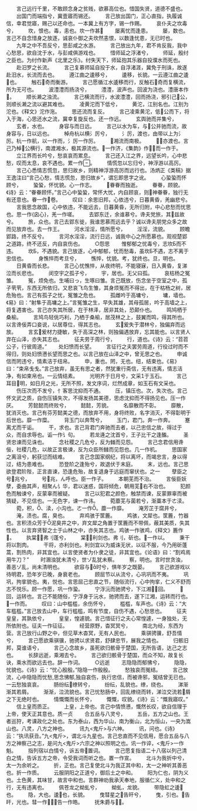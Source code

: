 <!-- { "loadSidebar": true } -->
　　言己远行千里，不敢顾念身之贫贱，欲慕高位也。惜国失贤，道德不盛也。
　　出国门而端指兮，冀壹寤而锡还。
　　言己放出国门，正心直指，执履诚信，幸君觉寤，赐己以还命也。一本冀上有方字，锡一作赐。
　　哀仆夫之坎毒兮，
　　坎，恨也。毒，恚也。坎一作甚
　　屡离忧而逢患。
　　屡，数也。言己不自念惜身之放逐，诚哀仆御之夫坎然恚恨，以数逢忧患，无已时也。
　　九年之中不吾反兮，思彭咸之水游。
　　言己放出九年，君不肯反我，我中心愁思，欲自沈于水，与彭咸俱游戏也。
　　惜师延之浮渚兮，
　　师延，殷纣之臣也。为纣作新声《北里之乐》。纣失天下，师延抱其乐器自投濮水而死也。
　　赴汨罗之长流。
　　言己复慕师延自投于水，自浮渚涯，冀免于刑诛，故遂赴汨水，长流而去也。
　　遵江曲之逶移兮，
　　逶移，长貌。一云遵江曲之逶也。
　　触石奇而衡游。
　　言己愿循江水逶移而行，反触石奇而复横流，所为无可也。
　　波澧澧而扬浇兮，
　　澧澧，波声也。回波为浇也。澧唐本作。
　　顺长濑之浊流。
　　言己横流而行，水波澧澧，回而扬浇，邪引己公，则顺长濑之流以避其难也。
　　凌黄沱而下低兮，
　　黄沱，江别名也。江别为沱也。《释文》沱作沲。
　　思还流而复反。
　　言己凌乘黄沱，低公而下，将入于海，心思还水之流，冀幸复旋反也。还一作远。
　　玄舆驰而并集兮，
　　玄者，水也。
　　身容与而日远。
　　言己以水为车，与公并驰而流，故身容与，日以远也。
　　棹舟杭以横氵厉兮，
　　氵厉，渡也，由带以上为氵厉。杭一作航，以一作而，氵厉一作厉。
　　湘流而南极。
　　，亦渡也。言己乃棹公横行，南渡湘水，极其源流也。一作济，《集韵》作；而一作于。
　　立江界而长吟兮，愁哀哀而累息。
　　言己还入江之界，远望长吟，心中悲愁，叹而太息，哀不遇也。累一作。
　　情慌忽以忘归兮，神浮游以高厉。
　　言己心悉情志慌忽，思归故乡，则精神浮游高厉而远行也。汤炳正《类稿》据王逸注曰“言己心愁，情志慌忽，思归故乡”，谓忘即思字之讹。
　　心蛩蛩而怀顾兮，
　　蛩蛩，怀忧貌。心一作志。
　　眷眷而独逝。
　　眷眷，顾貌。《诗》云：“眷眷顾怀。”言己心中蛩蛩，常怀大忧，内自顾哀，则神眷眷，独行无有还意也。眷一作卷。
　　叹曰：余思旧邦，心依违兮，日暮黄昏，羌幽悲兮。
　　言我思念故国，心中依违，不能远去，日暮黄昏，无所归附，中心悲愁而忧思也。思一作{囟心}，羌一作嗟。
　　去郢东迁，余谁慕兮。谗夫党旅，其兹故兮。
　　旅，众也。言己去郢东徙，我谁思慕而远去乎？诚以谗夫朋党众多之故而见放弃也。去一作王。
　　河水淫淫，情所愿兮，
　　淫淫，流貌。
　　顾瞻郢路，终不反兮。
　　言河水淫淫，流行日远，诚我中心之所愿慕也。观视楚郢之道路，终不还反，内自哀伤也。
　　○怨思
　　惟郁郁之忧毒兮，志坎Б而不违。
　　坎Б，不遇貌。言己放逐，心中郁郁，忧而愁毒，虽坎Б不遇，志不离于忠信也。
　　身憔悴而考旦兮，
　　憔悴，忧貌。考，犹终也。旦，明也。
　　日黄昏而长悲。
　　言己心忧憔悴，从夜终明，不能寝寐，日入黄昏，复涕泣而长悲也。
　　闵空宇之孤子兮，
　　宇，居也。无父曰孤。
　　哀枯杨之冤雏。
　　冤，烦免也。生哺曰っ，生啄曰雏。言己既放，伤念坐于空室之中，孤子茕茕，东西无所依归，又悲哀飞鸟生雏，其身烦冤而不得出，在于枯杨之树，居危殆也。言己有孤子之忧，冤雏之危也。
　　孤雌吟于高墉兮，
　　墉，墙也。《易》曰：“射隼于高墉之上。”言冤雏之生，早失其雄，其母孤居，吟于高墙之上，将复遇害也。言己亦失其所居，在于林泽，居非其处，恐颠仆也。
　　鸣鸠栖于桑榆。
　　言鸠鸟轻佻巧利，乃栖于桑榆，居茂林之上，鼓翼而鸣，得其所也。以言谗佞弄口妾说，以居尊位，得其志也。
　　玄爰失于潜林兮，独偏弃而远放。
　　言玄爰材力捷敏，失于高深之林，则独偏遇放弃，忘其能也。以言贤人弃在山泽，亦失其志也。
　　征夫劳于周行兮，
　　行，道也。《诗》云：“苕苕公子，行彼周道。”
　　处妇愤而长望。
　　言征行之夫罢劳周道，行役过时而不得归，则处妇愤懑长望而思之也。以言己放在山泽之中，曾无思之也。
　　申诚信而罔违兮，情素洁于纽帛。
　　申，重也。罔，无也。纽，结束也。《易》曰：“束帛戋戋。”言己放弃，虽无有思之者，然犹重行斋信，无有违离，情志洁净，有如束帛也。一云情结素。
　　光明齐于日月兮，文采于玉石。
　　言己耳目明，如日月之光，无所不照，发文序词，烂然成章，如玉石有文采也。
　　伤压次而不发兮，忄客思沈抑而不通。
　　压，镇压也。次，失次也。言己怀文武之质，自伤压镇失次，不得发扬其美德，思虑沈抑而不得扬见也。压一作厌。
　　芳懿懿而终败兮，
　　懿懿，芳貌。
　　名靡散而不彰。
　　靡散，犹消灭也。言己有芬芳懿美之德，而放弃不用，身将终败，名字消灭，不得彰明于后世也。靡一作糜。
　　背玉门以奔骛兮，
　　玉门，君门。奔一作奔。
　　蹇离尤而干诟。
　　干，求也。言己背君门奔驰而去者，以己忠信之故，得过于众，而自求辱也。诟一作讠句。
　　若龙逄之沈首兮，王子比干之逢醢。
　　圣贤忠谏而见诛也。
　　念社稷之几危兮，反为雠而见怨。
　　言己念君信用谗佞，社稷几危，以故正言极谏，反为众臣所雠而见怨也。几一作机。
　　思国家之离沮兮，躬获愆而结难。
　　言己念国家纲纪，将以离坏，而竭忠言，身以得过，结为患难也。
　　恐登阶之逢殆兮，故退伏于末庭。
　　末，远也。言己思欲登君阶陛，正言直谏，恐逢危殆，故复退身于远庭而窜伏也。之一
　　孽臣之号兆兮，
　　号兆，ん呼也。臣一作子。
　　本朝芜而不治。
　　言佞臣妖孽，委曲其声，相聚ん讠华，君以迷惑，国将倾危，朝用芜右不治也。
　　犯颜色而触谏兮，反蒙辜而被疑。
　　言己以犯君之颜色，触禁而谏，反蒙罪辜而被猜疑，不见信也。一无色字，谏一作讳。
　　菀蘼芜与菌若兮，渐藁本于ㄜ渎。
　　菀，积，、渎，小沟也。ㄜ一作。蘼一作靡。
　　淹芳芷于腐井兮，
　　淹，渍也。腐，臭也。
　　弃鸡骇于筐簏。
　　鸡骇，文犀也。筐簏，竹器也。言积渍众芳于泥臭井之中，弃文犀之角置于筐簏而不带佩，蔽其美质，失其性也。以言弃贤智之士于山林之中，亦失其志也。鸡骇一作骇鸡，《释文》簏作。
　　执棠弗刂蓬兮，
　　棠，利剑也。弗刂，斫也。一作以。
　　秉干将以割肉。
　　干将，亦利剑也。利剑宜以为威诛无状，以征不服，今乃用斫蓬蒿，割热肉，非其宜也。以言使贤者为仆隶之徒，非其宜也。《论语》曰：“割鸡焉用牛刀？”
　　时溷浊犹未清兮，世ゾ乱犹未察。
　　察，明也。言时世贪浊，善恶ゾ乱，尚未清明也。
　　欲容与时兮，惧年岁之既晏。
　　言己欲游戏以待明君，恐年岁已晚，身衰老也。
　　顾屈节以从流兮，心巩巩而不夷。
　　巩巩，拘挛貌也。夷，悦也。言思屈己忠直之节，随俗流行，心中拘挛，仁义不舒而志不悦乐。顾一作愿，巩一作蛩。
　　宁浮沅而驰骋兮，下江湘回。
　　回，运转也。言己不能随俗，宁浮身于沅水，驰骋而去，遂下江湘，运转而行也。一作而。
　　叹曰：山中槛槛，余伤怀兮，
　　槛槛，车声也。《诗》云：“大车槛槛。”言己放去山中，车行槛槛，鸣有节度，自伤不遇，心愁思也。
　　征夫皇皇，其孰依兮，
　　皇皇，惶遽貌。言己惜征行之夫心常惶遽，一身独处，无所依附也。征夫一作征征。
　　经营原野，杳冥冥兮，
　　南北为经，东西为营。言己放行山野之中，但见草木杳冥，无有人民也。
　　乘骐骋骥，舒吾情兮，
　　言己愿欲乘骐骥，驰骋以求贤君，舒肆忠节，展我之情也。
　　归骸旧邦，莫谁语兮，
　　言己心念故乡，虽死欲归骸骨于楚国，无所告语，达己之志也。
　　长辞远逝，乘湘去兮。
　　言己欲归骸骨于楚国，而众不知，故复长诀，乘水而欲远去也。辞一作词。
　　○远逝
　　志隐隐而郁怫兮，
　　隐隐，忧貌也。《诗》云：“忧心殷殷。”隐隐一作殷殷。
　　愁独哀而冤结。
　　言己放流，心中隐隐而忧愁,思念怫郁,独自哀伤，执行忠信，而被谗邪，冤结曾无已也。一云愁独哀哀。
　　肠纷纭缭转兮，
　　纷纭，乱貌也。缭，绕也。
　　涕渐渐其若屑。
　　渐渐，泣流貌也。言己忧愁肠中，回乱缭绕而转，涕泣交流若屑之下无绝时也。
　　情慨慨而长怀兮，
　　慨慨，叹貌。《诗》云：“慨我寤叹。”
　　信上皇而质正。
　　上皇，上帝也。言己中情愤懑，慨然长叹，欲自信理于上帝，使天正其意也。质一贞
　　合五岳与八灵兮，
　　五岳，五方之山也。王者巡狩，考课政化之处也。东为泰山，西为华山，南为衡山，北为恒山，一央为嵩山也。八灵，八方之神也。
　　讯九<鬼斤>与六神。
　　讯，问也。《诗》云：“执讯获丑。”九<鬼斤>，谓北斗九星也。言己忠直而不见信用，愿合五岳与八方之神察己之志，是问九<鬼斤>六宗之神以照明之也。讯一作谇，<鬼斤>一作魁。
　　指列宿以白情兮，诉五帝置词。
　　言己愿复指语二十八宿以列己清白之情，告诉五方之帝，令受我词而听之也。置一作宣。
　　北斗为我折中兮，太一为余听之。
　　折，正也。言己复使北斗为我正其中和，太一之神听其善恶也。折一作质。
　　云服阴阳之正道兮，御后土之中和。
　　阳为仁也，阴为义也。土色黄，其味甘，故言中和也。言群神劝我承天奉地，服循仁义，处中和之行，无有违离也。
　　佩苍龙之蚴虬兮，
　　蚴虬，龙貌。
　　带隐虹之逶也。
　　隐，大也。逶也，长貌。
　　曳彗星之告旰兮，
　　曳，引也。告旰，光也。彗一作，告一作皓。
　　抚朱爵与。
